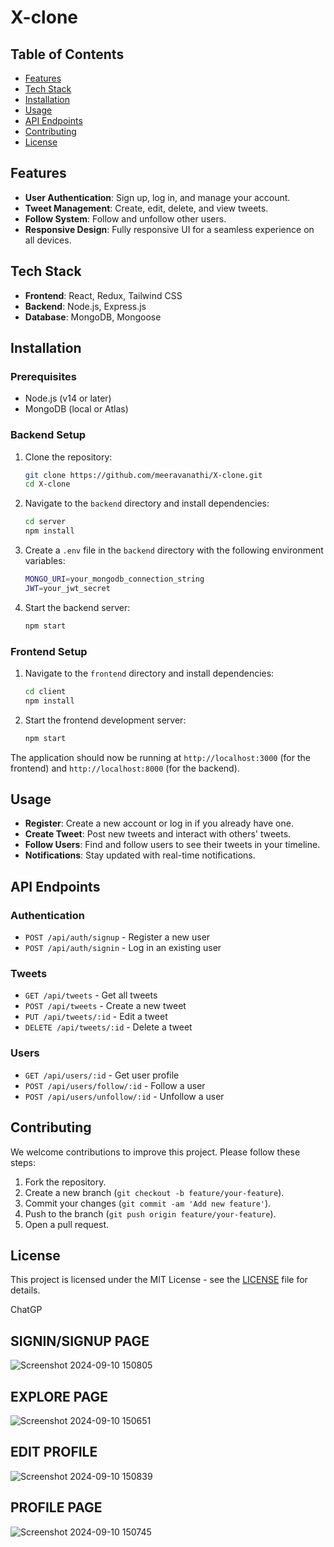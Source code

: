 # X-clone
## Table of Contents

- [Features](#features)
- [Tech Stack](#tech-stack)
- [Installation](#installation)
- [Usage](#usage)
- [API Endpoints](#api-endpoints)
- [Contributing](#contributing)
- [License](#license)

## Features

- **User Authentication**: Sign up, log in, and manage your account.
- **Tweet Management**: Create, edit, delete, and view tweets.
- **Follow System**: Follow and unfollow other users.
- **Responsive Design**: Fully responsive UI for a seamless experience on all devices.

## Tech Stack

- **Frontend**: React, Redux, Tailwind CSS
- **Backend**: Node.js, Express.js
- **Database**: MongoDB, Mongoose

## Installation

### Prerequisites

- Node.js (v14 or later)
- MongoDB (local or Atlas)

### Backend Setup

1. Clone the repository:
    ```bash
    git clone https://github.com/meeravanathi/X-clone.git
    cd X-clone
    ```

2. Navigate to the `backend` directory and install dependencies:
    ```bash
    cd server
    npm install
    ```

3. Create a `.env` file in the `backend` directory with the following environment variables:
    ```bash
    MONGO_URI=your_mongodb_connection_string
    JWT=your_jwt_secret
    ```

4. Start the backend server:
    ```bash
    npm start
    ```

### Frontend Setup

1. Navigate to the `frontend` directory and install dependencies:
    ```bash
    cd client
    npm install
    ```

2. Start the frontend development server:
    ```bash
    npm start
    ```

The application should now be running at `http://localhost:3000` (for the frontend) and `http://localhost:8000` (for the backend).

## Usage

- **Register**: Create a new account or log in if you already have one.
- **Create Tweet**: Post new tweets and interact with others' tweets.
- **Follow Users**: Find and follow users to see their tweets in your timeline.
- **Notifications**: Stay updated with real-time notifications.

## API Endpoints

### Authentication

- `POST /api/auth/signup` - Register a new user
- `POST /api/auth/signin` - Log in an existing user

### Tweets

- `GET /api/tweets` - Get all tweets
- `POST /api/tweets` - Create a new tweet
- `PUT /api/tweets/:id` - Edit a tweet
- `DELETE /api/tweets/:id` - Delete a tweet

### Users

- `GET /api/users/:id` - Get user profile
- `POST /api/users/follow/:id` - Follow a user
- `POST /api/users/unfollow/:id` - Unfollow a user

## Contributing

We welcome contributions to improve this project. Please follow these steps:

1. Fork the repository.
2. Create a new branch (`git checkout -b feature/your-feature`).
3. Commit your changes (`git commit -am 'Add new feature'`).
4. Push to the branch (`git push origin feature/your-feature`).
5. Open a pull request.

## License

This project is licensed under the MIT License - see the [LICENSE](LICENSE) file for details.

ChatGP
## SIGNIN/SIGNUP PAGE
![Screenshot 2024-09-10 150805](https://github.com/user-attachments/assets/3114781e-6ac7-4b0a-8696-724ef8d47c75)

## EXPLORE PAGE
![Screenshot 2024-09-10 150651](https://github.com/user-attachments/assets/aa52acbc-d0e8-479c-b519-1046a48f7a3d)

## EDIT PROFILE
![Screenshot 2024-09-10 150839](https://github.com/user-attachments/assets/c205014c-dfdf-4f8a-8d04-9511e409aa3a)

## PROFILE PAGE
![Screenshot 2024-09-10 150745](https://github.com/user-attachments/assets/ac6c9f9c-8b27-4a05-8803-17060c6c67f4)
